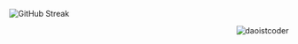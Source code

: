 ![GitHub Streak](https://streak-stats.demolab.com?user=daoistcoder&theme=yellowdark&border_radius=6&card_width=900)
  
<p align="right"><img src="https://komarev.com/ghpvc/?username=daoistcoder&label=Profile%20Views&color=0e75b6&style=flat" alt="daoistcoder" /></p>






